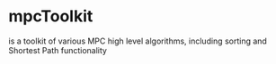 # mpcToolkit
is a toolkit of various MPC high level algorithms, including sorting and Shortest Path functionality
